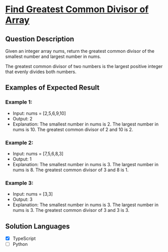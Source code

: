 # [Find Greatest Common Divisor of Array](https://leetcode.com/problems/find-greatest-common-divisor-of-array/)

## Question Description

Given an integer array nums, return the greatest common divisor of the smallest number and largest number in nums.

The greatest common divisor of two numbers is the largest positive integer that evenly divides both numbers.

## Examples of Expected Result

### Example 1:

- Input: nums = [2,5,6,9,10]
- Output: 2
- Explanation:
  The smallest number in nums is 2.
  The largest number in nums is 10.
  The greatest common divisor of 2 and 10 is 2.

### Example 2:

- Input: nums = [7,5,6,8,3]
- Output: 1
- Explanation:
  The smallest number in nums is 3.
  The largest number in nums is 8.
  The greatest common divisor of 3 and 8 is 1.

### Example 3:

- Input: nums = [3,3]
- Output: 3
- Explanation:
  The smallest number in nums is 3.
  The largest number in nums is 3.
  The greatest common divisor of 3 and 3 is 3.

## Solution Languages

- [x] TypeScript
- [ ] Python
